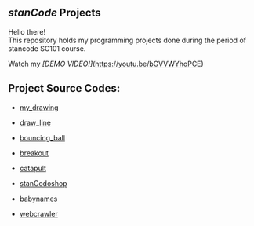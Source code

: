 ## *stanCode* Projects
Hello there!\
This repository holds my programming projects done during the period of stancode SC101 course.

Watch my *[DEMO VIDEO!]*(https://youtu.be/bGVVWYhoPCE)

## Project Source Codes:
- [my_drawing](https://github.com/miku90845/MystanCodeProjects/blob/main/stanCode_Projects/Assignment1/my_drawing.py)

- [draw_line](https://github.com/miku90845/MystanCodeProjects/blob/main/stanCode_Projects/Assignment1/draw_line.py)

- [bouncing_ball](https://github.com/miku90845/MystanCodeProjects/blob/main/stanCode_Projects/Assignment1/bouncing_ball.py)

- [breakout](https://github.com/miku90845/MystanCodeProjects/blob/main/stanCode_Projects/Assignment2/breakout.py)

- [catapult](https://github.com/miku90845/MystanCodeProjects/blob/main/stanCode_Projects/Assignment2/catapult.py)

- [stanCodoshop](https://github.com/miku90845/MystanCodeProjects/blob/main/stanCode_Projects/Assignment3/stanCodoshop.py)

- [babynames](https://github.com/miku90845/MystanCodeProjects/blob/main/stanCode_Projects/Assignment4/babynames.py)

- [webcrawler](https://github.com/miku90845/MystanCodeProjects/blob/main/stanCode_Projects/Assignment4/webcrawler.py)
